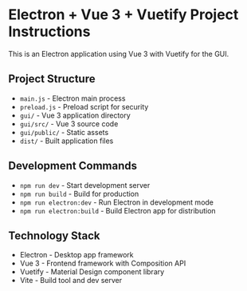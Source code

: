 # Electron + Vue 3 + Vuetify Project Instructions

This is an Electron application using Vue 3 with Vuetify for the GUI.

## Project Structure
- `main.js` - Electron main process
- `preload.js` - Preload script for security
- `gui/` - Vue 3 application directory
- `gui/src/` - Vue 3 source code
- `gui/public/` - Static assets
- `dist/` - Built application files

## Development Commands
- `npm run dev` - Start development server
- `npm run build` - Build for production
- `npm run electron:dev` - Run Electron in development mode
- `npm run electron:build` - Build Electron app for distribution

## Technology Stack
- Electron - Desktop app framework
- Vue 3 - Frontend framework with Composition API
- Vuetify - Material Design component library
- Vite - Build tool and dev server